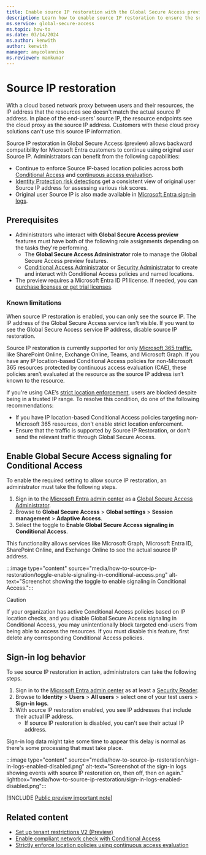 ```yaml
---
title: Enable source IP restoration with the Global Secure Access preview
description: Learn how to enable source IP restoration to ensure the source IP matches in downstream resources.
ms.service: global-secure-access
ms.topic: how-to
ms.date: 03/14/2024
ms.author: kenwith
author: kenwith
manager: amycolannino
ms.reviewer: mamkumar
---
```

# Source IP restoration

With a cloud based network proxy between users and their resources, the IP address that the resources see doesn't match the actual source IP address. In place of the end-users’ source IP, the resource endpoints see the cloud proxy as the source IP address. Customers with these cloud proxy solutions can't use this source IP information. 

Source IP restoration in Global Secure Access (preview) allows backward compatibility for Microsoft Entra customers to continue using original user Source IP. Administrators can benefit from the following capabilities:

- Continue to enforce Source IP-based location policies across both [Conditional Access](/azure/active-directory/conditional-access/overview) and [continuous access evaluation](/azure/active-directory/conditional-access/concept-continuous-access-evaluation).
- [Identity Protection risk detections](/azure/active-directory/identity-protection/concept-identity-protection-risks) get a consistent view of original user Source IP address for assessing various risk scores.
- Original user Source IP is also made available in [Microsoft Entra sign-in logs](/azure/active-directory/reports-monitoring/concept-all-sign-ins).

## Prerequisites

* Administrators who interact with **Global Secure Access preview** features must have both of the following role assignments depending on the tasks they're performing.
   * The **Global Secure Access Administrator** role to manage the Global Secure Access preview features.
   * [Conditional Access Administrator](/azure/active-directory/roles/permissions-reference#conditional-access-administrator) or [Security Administrator](/azure/active-directory/roles/permissions-reference#security-administrator) to create and interact with Conditional Access policies and named locations.
* The preview requires a Microsoft Entra ID P1 license. If needed, you can [purchase licenses or get trial licenses](https://aka.ms/azureadlicense).

### Known limitations

When source IP restoration is enabled, you can only see the source IP. The IP address of the Global Secure Access service isn't visible. If you want to see the Global Secure Access service IP address, disable source IP restoration.

Source IP restoration is currently supported for only [Microsoft 365 traffic](/microsoft-365/enterprise/urls-and-ip-address-ranges), like SharePoint Online, Exchange Online, Teams, and Microsoft Graph. If you have any IP location-based Conditional Access policies for non-Microsoft 365 resources protected by continuous access evaluation (CAE), these policies aren’t evaluated at the resource as the source IP address isn’t known to the resource. 

If you're using CAE’s [strict location enforcement](../identity/conditional-access/concept-continuous-access-evaluation-strict-enforcement.md), users are blocked despite being in a trusted IP range. To resolve this condition, do one of the following recommendations:

- If you have IP location-based Conditional Access policies targeting non-Microsoft 365 resources, don't enable strict location enforcement.  
- Ensure that the traffic is supported by Source IP Restoration, or don't send the relevant traffic through Global Secure Access.

## Enable Global Secure Access signaling for Conditional Access

To enable the required setting to allow source IP restoration, an administrator must take the following steps.

1. Sign in to the [Microsoft Entra admin center](https://entra.microsoft.com) as a [Global Secure Access Administrator](/azure/active-directory/roles/permissions-reference#global-secure-access-administrator).
1. Browse to **Global Secure Access** > **Global settings** > **Session management** > **Adaptive Access**.
1. Select the toggle to **Enable Global Secure Access signaling in Conditional Access**.

This functionality allows services like Microsoft Graph, Microsoft Entra ID, SharePoint Online, and Exchange Online to see the actual source IP address.

:::image type="content" source="media/how-to-source-ip-restoration/toggle-enable-signaling-in-conditional-access.png" alt-text="Screenshot showing the toggle to enable signaling in Conditional Access.":::

> [!CAUTION]
> If your organization has active Conditional Access policies based on IP location checks, and you disable Global Secure Access signaling in Conditional Access, you may unintentionally block targeted end-users from being able to access the resources. If you must disable this feature, first delete any corresponding Conditional Access policies. 

## Sign-in log behavior

To see source IP restoration in action, administrators can take the following steps.

1. Sign in to the [Microsoft Entra admin center](https://entra.microsoft.com) as at least a [Security Reader](/azure/active-directory/roles/permissions-reference#security-reader).
1. Browse to **Identity** > **Users** > **All users** > select one of your test users > **Sign-in logs**.
1. With source IP restoration enabled, you see IP addresses that include their actual IP address. 
   - If source IP restoration is disabled, you can't see their actual IP address.

Sign-in log data might take some time to appear this delay is normal as there's some processing that must take place.

:::image type="content" source="media/how-to-source-ip-restoration/sign-in-logs-enabled-disabled.png" alt-text="Screenshot of the sign-in logs showing events with source IP restoration on, then off, then on again." lightbox="media/how-to-source-ip-restoration/sign-in-logs-enabled-disabled.png":::

[!INCLUDE [Public preview important note](./includes/public-preview-important-note.md)]

## Related content

- [Set up tenant restrictions V2 (Preview)](/azure/active-directory/external-identities/tenant-restrictions-v2)
- [Enable compliant network check with Conditional Access](how-to-compliant-network.md)
- [Strictly enforce location policies using continuous access evaluation](../identity/conditional-access/concept-continuous-access-evaluation-strict-enforcement.md)
